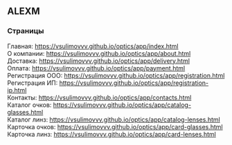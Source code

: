 ## ALEXM
### Страницы
Главная: https://vsulimovvv.github.io/optics/app/index.html  
О компании: https://vsulimovvv.github.io/optics/app/about.html  
Доставка: https://vsulimovvv.github.io/optics/app/delivery.html  
Оплата: https://vsulimovvv.github.io/optics/app/payment.html  
Регистрация ООО: https://vsulimovvv.github.io/optics/app/registration.html  
Регистрация ИП: https://vsulimovvv.github.io/optics/app/registration-ip.html  
Контакты: https://vsulimovvv.github.io/optics/app/contacts.html  
Каталог очков: https://vsulimovvv.github.io/optics/app/catalog-glasses.html  
Каталог линз: https://vsulimovvv.github.io/optics/app/catalog-lenses.html  
Карточка очков: https://vsulimovvv.github.io/optics/app/card-glasses.html  
Карточка линз: https://vsulimovvv.github.io/optics/app/card-lenses.html  